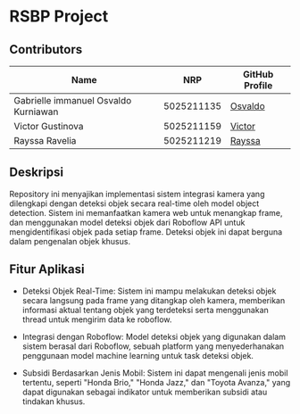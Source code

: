 # RSBP Project

## Contributors

| Name              |NRP| GitHub Profile                       |
|-------------------|----------------------------|-------------------------------------|
| Gabrielle immanuel Osvaldo Kurniawan |5025211135| [Osvaldo](https://github.com/Osvaldo-Kurniawan)|
| Victor Gustinova |5025211159| [Victor](https://github.com/VictorGstn)|
| Rayssa Ravelia |5025211219| [Rayssa](https://github.com/rayrednet) |

## Deskripsi
Repository ini menyajikan implementasi sistem integrasi kamera yang dilengkapi dengan deteksi objek secara real-time oleh model object detection. Sistem ini memanfaatkan kamera web untuk menangkap frame, dan menggunakan model deteksi objek dari Roboflow API untuk mengidentifikasi objek pada setiap frame. Deteksi objek ini dapat berguna dalam pengenalan objek khusus.

## Fitur Aplikasi
- Deteksi Objek Real-Time:
Sistem ini mampu melakukan deteksi objek secara langsung pada frame yang ditangkap oleh kamera, memberikan informasi aktual tentang objek yang terdeteksi serta menggunakan thread untuk mengirim data ke roboflow.

- Integrasi dengan Roboflow:
Model deteksi objek yang digunakan dalam sistem berasal dari Roboflow, sebuah platform yang menyederhanakan penggunaan model machine learning untuk task deteksi objek.

- Subsidi Berdasarkan Jenis Mobil:
Sistem ini dapat mengenali jenis mobil tertentu, seperti "Honda Brio," "Honda Jazz," dan "Toyota Avanza," yang dapat digunakan sebagai indikator untuk memberikan subsidi atau tindakan khusus.
